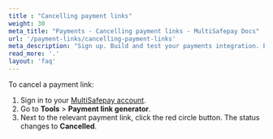 ```yaml
---
title : "Cancelling payment links"
weight: 30
meta_title: "Payments - Cancelling payment links - MultiSafepay Docs"
url: '/payment-links/cancelling-payment-links'
meta_description: "Sign up. Build and test your payments integration. Explore our products and services. Use our API Reference, SDKs, and wrappers. Get support."
read_more: '.'
layout: 'faq'
---
```


To cancel a payment link:

1. Sign in to your [MultiSafepay account](https://merchant.multisafepay.com).
2. Go to **Tools** > **Payment link generator**.
3. Next to the relevant payment link, click the red circle button. The status changes to **Cancelled**. 